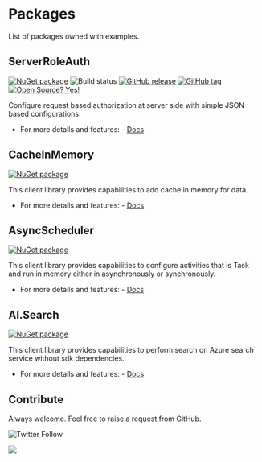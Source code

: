 # Packages
List of packages owned with examples.


## ServerRoleAuth
[![NuGet package](https://img.shields.io/nuget/v/ServerRoleAuth.svg)](https://www.nuget.org/packages/ServerRoleAuth/) ![Build status](https://github.com/ankitvarmait/ServerRoleAuth/workflows/.NET%20Core%20Pack/badge.svg?branch=master)
[![GitHub release](https://img.shields.io/github/release/ankitvarmait/ServerRoleAuth.svg)](https://GitHub.com/ankitvarmait/ServerRoleAuth/releases)
[![GitHub tag](https://img.shields.io/github/tag/ankitvarmait/ServerRoleAuth.svg)](https://GitHub.com/ankitvarmait/ServerRoleAuth/tags/)
[![Open Source? Yes!](https://badgen.net/badge/Open%20Source%20%3F/Yes%21/blue?icon=github)](https://github.com/ankitvarmait/ServerRoleAuth)

Configure request based authorization at server side with simple JSON based configurations.
- For more details and features:
      - [Docs](https://github.com/ankitvarmait/ServerRoleAuth)

## CacheInMemory
[![NuGet package](https://img.shields.io/nuget/v/CacheInMemory.svg)](https://www.nuget.org/packages/CacheInMemory) 

This client library provides capabilities to add cache in memory for data.
- For more details and features:
      - [Docs](https://github.com/ankitvarmait/Packages/blob/main/Doc/CacheInMemory.md)

## AsyncScheduler
[![NuGet package](https://img.shields.io/nuget/v/AsyncScheduler.svg)](https://www.nuget.org/packages/AsyncScheduler) 

This client library provides capabilities to configure activities that is Task and run in memory either in asynchronously or synchronously.

- For more details and features:
      - [Docs](https://github.com/ankitvarmait/Packages/blob/main/Doc/AsyncScheduler.md)

## AI.Search
[![NuGet package](https://img.shields.io/nuget/v/AI.Search.svg)](https://www.nuget.org/packages/AI.Search) 

This client library provides capabilities to perform search on Azure search service without sdk dependencies. 
    
- For more details and features:
      - [Docs](https://github.com/ankitvarmait/Packages/blob/main/Doc/AISearch.md)
      
## Contribute
Always welcome. Feel free to raise a request from GitHub.

![Twitter Follow](https://img.shields.io/twitter/follow/AnkitVarmait.svg?label=Follow%20@AnkitVarmait)

 <a href="https://www.linkedin.com/in/ankitvarma">
    <img src="https://img.shields.io/badge/linkedin-%230077B5.svg?&style=for-the-badge&logo=linkedin&logoColor=white" />
 </a>
